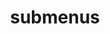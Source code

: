 ---
layout: page
title: submenus
nav: false
dropdown: true
children: 
    - title: publications
      permalink: /_publications/
    - title: divider
    - title: projects
      permalink: /_projects/
---